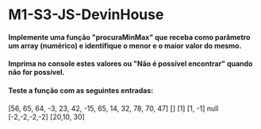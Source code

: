 # M1-S3-JS-DevinHouse

#### Implemente uma função "procuraMinMax" que receba como parâmetro um array (numérico) e identifique o menor e o maior valor do mesmo.

#### Imprima no console estes valores ou "Não é possível encontrar" quando não for possível.

#### Teste a função com as seguintes entradas:

[56, 65, 64, -3, 23, 42, -15, 65, 14, 32, 78, 70, 47]
[]
[1]
[1, -1]
null
[-2,-2,-2,-2]
[20,10, 30]
